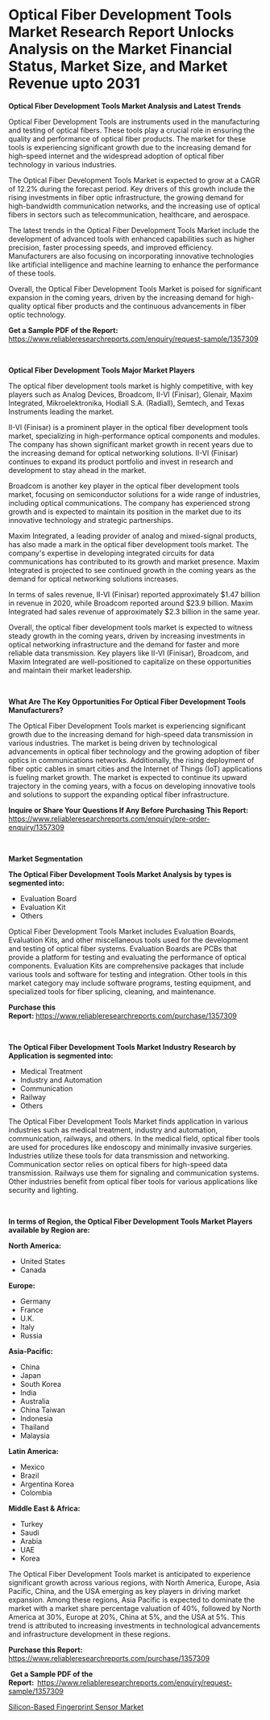 <p><h1>Optical Fiber Development Tools Market Research Report Unlocks Analysis on the Market Financial Status, Market Size, and Market Revenue upto 2031</h1></p><p><strong>Optical Fiber Development Tools Market Analysis and Latest Trends</strong></p>
<p><p>Optical Fiber Development Tools are instruments used in the manufacturing and testing of optical fibers. These tools play a crucial role in ensuring the quality and performance of optical fiber products. The market for these tools is experiencing significant growth due to the increasing demand for high-speed internet and the widespread adoption of optical fiber technology in various industries.</p><p>The Optical Fiber Development Tools Market is expected to grow at a CAGR of 12.2% during the forecast period. Key drivers of this growth include the rising investments in fiber optic infrastructure, the growing demand for high-bandwidth communication networks, and the increasing use of optical fibers in sectors such as telecommunication, healthcare, and aerospace.</p><p>The latest trends in the Optical Fiber Development Tools Market include the development of advanced tools with enhanced capabilities such as higher precision, faster processing speeds, and improved efficiency. Manufacturers are also focusing on incorporating innovative technologies like artificial intelligence and machine learning to enhance the performance of these tools.</p><p>Overall, the Optical Fiber Development Tools Market is poised for significant expansion in the coming years, driven by the increasing demand for high-quality optical fiber products and the continuous advancements in fiber optic technology.</p></p>
<p><strong>Get a Sample PDF of the Report:&nbsp;</strong> <a href="https://www.reliableresearchreports.com/enquiry/request-sample/1357309">https://www.reliableresearchreports.com/enquiry/request-sample/1357309</a></p>
<p>&nbsp;</p>
<p><strong>Optical Fiber Development Tools Major Market Players</strong></p>
<p><p>The optical fiber development tools market is highly competitive, with key players such as Analog Devices, Broadcom, II-VI (Finisar), Glenair, Maxim Integrated, Mikroelektronika, Hodiall S.A. (Radiall), Semtech, and Texas Instruments leading the market.</p><p>II-VI (Finisar) is a prominent player in the optical fiber development tools market, specializing in high-performance optical components and modules. The company has shown significant market growth in recent years due to the increasing demand for optical networking solutions. II-VI (Finisar) continues to expand its product portfolio and invest in research and development to stay ahead in the market.</p><p>Broadcom is another key player in the optical fiber development tools market, focusing on semiconductor solutions for a wide range of industries, including optical communications. The company has experienced strong growth and is expected to maintain its position in the market due to its innovative technology and strategic partnerships.</p><p>Maxim Integrated, a leading provider of analog and mixed-signal products, has also made a mark in the optical fiber development tools market. The company's expertise in developing integrated circuits for data communications has contributed to its growth and market presence. Maxim Integrated is projected to see continued growth in the coming years as the demand for optical networking solutions increases.</p><p>In terms of sales revenue, II-VI (Finisar) reported approximately $1.47 billion in revenue in 2020, while Broadcom reported around $23.9 billion. Maxim Integrated had sales revenue of approximately $2.3 billion in the same year.</p><p>Overall, the optical fiber development tools market is expected to witness steady growth in the coming years, driven by increasing investments in optical networking infrastructure and the demand for faster and more reliable data transmission. Key players like II-VI (Finisar), Broadcom, and Maxim Integrated are well-positioned to capitalize on these opportunities and maintain their market leadership.</p></p>
<p>&nbsp;</p>
<p><strong>What Are The Key Opportunities For Optical Fiber Development Tools Manufacturers?</strong></p>
<p><p>The Optical Fiber Development Tools market is experiencing significant growth due to the increasing demand for high-speed data transmission in various industries. The market is being driven by technological advancements in optical fiber technology and the growing adoption of fiber optics in communications networks. Additionally, the rising deployment of fiber optic cables in smart cities and the Internet of Things (IoT) applications is fueling market growth. The market is expected to continue its upward trajectory in the coming years, with a focus on developing innovative tools and solutions to support the expanding optical fiber infrastructure.</p></p>
<p><strong>Inquire or Share Your Questions If Any Before Purchasing This Report:</strong> <a href="https://www.reliableresearchreports.com/enquiry/pre-order-enquiry/1357309">https://www.reliableresearchreports.com/enquiry/pre-order-enquiry/1357309</a></p>
<p>&nbsp;</p>
<p><strong>Market Segmentation</strong></p>
<p><strong>The Optical Fiber Development Tools Market Analysis by types is segmented into:</strong></p>
<p><ul><li>Evaluation Board</li><li>Evaluation Kit</li><li>Others</li></ul></p>
<p><p>Optical Fiber Development Tools Market includes Evaluation Boards, Evaluation Kits, and other miscellaneous tools used for the development and testing of optical fiber systems. Evaluation Boards are PCBs that provide a platform for testing and evaluating the performance of optical components. Evaluation Kits are comprehensive packages that include various tools and software for testing and integration. Other tools in this market category may include software programs, testing equipment, and specialized tools for fiber splicing, cleaning, and maintenance.</p></p>
<p><strong>Purchase this Report:&nbsp;</strong><a href="https://www.reliableresearchreports.com/purchase/1357309">https://www.reliableresearchreports.com/purchase/1357309</a></p>
<p>&nbsp;</p>
<p><strong>The Optical Fiber Development Tools Market Industry Research by Application is segmented into:</strong></p>
<p><ul><li>Medical Treatment</li><li>Industry and Automation</li><li>Communication</li><li>Railway</li><li>Others</li></ul></p>
<p><p>The Optical Fiber Development Tools Market finds application in various industries such as medical treatment, industry and automation, communication, railways, and others. In the medical field, optical fiber tools are used for procedures like endoscopy and minimally invasive surgeries. Industries utilize these tools for data transmission and networking. Communication sector relies on optical fibers for high-speed data transmission. Railways use them for signaling and communication systems. Other industries benefit from optical fiber tools for various applications like security and lighting.</p></p>
<p>&nbsp;</p>
<p><strong>In terms of Region, the Optical Fiber Development Tools Market Players available by Region are:</strong></p>
<p>
    <p> <strong> North America: </strong>
        <ul>
            <li>United States</li>
            <li>Canada</li>
        </ul>
        </p> 
    <p> <strong> Europe: </strong>
        <ul>
            <li>Germany</li>
            <li>France</li>
            <li>U.K.</li>
            <li>Italy</li>
            <li>Russia</li>
        </ul>
        </p> 
    <p> <strong> Asia-Pacific: </strong>
        <ul>
            <li>China</li>
            <li>Japan</li>
            <li>South Korea</li>
            <li>India</li>
            <li>Australia</li>
            <li>China Taiwan</li>
            <li>Indonesia</li>
            <li>Thailand</li>
            <li>Malaysia</li>
        </ul>
        </p> 
    <p> <strong> Latin America: </strong>
        <ul>
            <li>Mexico</li>
            <li>Brazil</li>
            <li>Argentina Korea</li>
            <li>Colombia</li>
        </ul>
        </p> 
    <p> <strong> Middle East & Africa: </strong>
        <ul>
            <li>Turkey</li>
            <li>Saudi</li>
            <li>Arabia</li>
            <li>UAE</li>
            <li>Korea</li>
        </ul>
    </p>
    </p>
<p><p>The Optical Fiber Development Tools market is anticipated to experience significant growth across various regions, with North America, Europe, Asia Pacific, China, and the USA emerging as key players in driving market expansion. Among these regions, Asia Pacific is expected to dominate the market with a market share percentage valuation of 40%, followed by North America at 30%, Europe at 20%, China at 5%, and the USA at 5%. This trend is attributed to increasing investments in technological advancements and infrastructure development in these regions.</p></p>
<p><strong>Purchase this Report: </strong><a href="https://www.reliableresearchreports.com/purchase/1357309">https://www.reliableresearchreports.com/purchase/1357309</a></p>
<p>&nbsp;<strong>Get a Sample PDF of the Report:&nbsp;&nbsp;</strong><a href="https://www.reliableresearchreports.com/enquiry/request-sample/1357309">https://www.reliableresearchreports.com/enquiry/request-sample/1357309</a></p>
<p><strong></strong></p>
<p><p><a href="https://github.com/AKSHATREPORTPRIME/Market-Research-Report-List-3/blob/main/silicon-based-fingerprint-sensor-market.md">Silicon-Based Fingerprint Sensor Market</a></p></p>